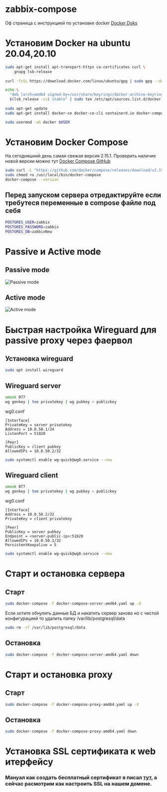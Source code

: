 # zabbix-compose

Оф страница с инструкцией по установке docker
[Docker Doks](https://docs.docker.com/engine/install/ubuntu/)

# Установим Docker на ubuntu 20.04,20.10
```bash
sudo apt-get install apt-transport-https ca-certificates curl \
    gnupg lsb-release
	
curl -fsSL https://download.docker.com/linux/ubuntu/gpg | sudo gpg --dearmor -o /usr/share/keyrings/docker-archive-keyring.gpg

echo \
  "deb [arch=amd64 signed-by=/usr/share/keyrings/docker-archive-keyring.gpg] https://download.docker.com/linux/ubuntu \
  $(lsb_release -cs) stable" | sudo tee /etc/apt/sources.list.d/docker.list > /dev/null
  
sudo apt-get update
sudo apt-get install docker-ce docker-ce-cli containerd.io docker-compose

sudo usermod -aG docker $USER
```
# Установим Docker Compose
На сегодняшний день самая свежая версия 2.15.1. Проверить наличие новой версии можно тут [Docker Compose GitHub](https://github.com/docker/compose/releases)
```bash
sudo curl -L "https://github.com/docker/compose/releases/download/v2.15.1/docker-compose-$(uname -s)-$(uname -m)" -o /usr/local/bin/docker-compose
sudo chmod +x /usr/local/bin/docker-compose
docker-compose --version
```

## Перед запуском сервера отредактируйте если требутеся переменные в compose файле под себя
```bash
POSTGRES_USER=zabbix
POSTGRES_PASSWORD=zabbix
POSTGRES_DB=zabbixNew
```

# Passive и Active mode
## Passive mode
![Passive mode](https://github.com/vanohaker/zabbix-compose/blob/bc7653820f84f6b5749cee3c87a9d88d12893ffe/files/passive%20proxy.png)

## Active mode
![Active mode](https://github.com/vanohaker/zabbix-compose/blob/bc7653820f84f6b5749cee3c87a9d88d12893ffe/files/active%20proxy.png)

# Быстрая настройка Wireguard для passive proxy через фаервол
## Установка wireguard
```bash
sudo apt install wireguard
```
## Wireguard server
```bash
umask 077
wg genkey | tee privatekey | wg pubkey > publickey
```
wg0.conf
```
[Interface]
PrivateKey = server privatekey
Address = 10.0.50.1/24
ListenPort = 51820

[Peer]
PublicKey = client pubkey
AllowedIPs = 10.0.50.2/32
```
```bash
sudo systemctl enable wg-quick@wg0.service --now
```
## Wireguard client
```bash
umask 077
wg genkey | tee privatekey | wg pubkey > publickey
```
wg0.conf
```
[Interface]
Address = 10.0.50.2/32
PrivateKey = client privatekey

[Peer]
PublicKey = server pubkey
Endpoint = <server-public-ip>:51820
AllowedIPs = 10.0.50.1/32
PersistentKeepalive = 5
```
```bash
sudo systemctl enable wg-quick@wg0.service --now
```
# Старт и остановка сервера

## Старт
```bash
sudo docker-compose -f docker-compose-server-amd64.yaml up -d
```

Если хотите обнулить данные БД и накатить сервер заново но с чистой конфигурацией то удалить папку /var/lib/postgresql/data
```bash
sudo rm -rf /var/lib/postgresql/data
```

## Остановка
```bash
sudo docker-compose -f docker-compose-server-amd64.yaml down
```

# Старт и остановка proxy
## Старт
```bash
sudo docker-compose -f docker-compose-proxy-amd64.yaml up -d
```

## Остановка
```bash
sudo docker-compose -f docker-compose-proxy-amd64.yaml down
```

# Установка SSL сертификата к web итерфейсу
### Мануал как создать бесплатный сертификат я писал [тут](https://github.com/neon0ff/SSL_certificate#readme), а сейчас расмотрим как настроить SSL на нашем домене.

